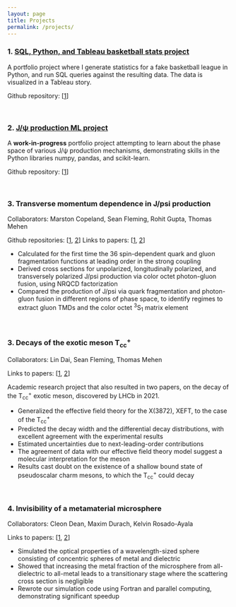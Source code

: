 ```yaml
---
layout: page
title: Projects
permalink: /projects/
---
```


### 1. [SQL, Python, and Tableau basketball stats project](sql-proj.markdown)
A portfolio project where I generate statistics for a fake basketball league in Python, and run SQL queries against the resulting data.  The data is visualized in a Tableau story.

Github repository: [[1](https://github.com/reedhodges/bball_league)]

<br />

### 2. [J/ψ production ML project](jpsi-ml-proj.markdown)
A **work-in-progress** portfolio project attempting to learn about the phase space of various J/ψ production mechanisms, demonstrating skills in the Python libraries numpy, pandas, and scikit-learn.

Github repository: [[1](https://github.com/reedhodges/portfolio_Jpsi)]

<br />

### 3. Transverse momentum dependence in J/psi production

Collaborators: Marston Copeland, Sean Fleming, Rohit Gupta, Thomas Mehen

Github repositories: [[1](https://github.com/reedhodges/JPsi_TMDFFs), [2](https://github.com/reedhodges/JPsi_Production_NRQCD)]
Links to papers: [[1](https://arxiv.org/pdf/2308.08605), [2](https://arxiv.org/pdf/2310.13737)]
 
- Calculated for the first time the 36 spin-dependent quark and gluon fragmentation functions at leading order in the strong coupling 
- Derived cross sections for unpolarized, longitudinally polarized, and transversely polarized J/psi production via color octet photon-gluon fusion, using NRQCD factorization
- Compared the production of J/psi via quark fragmentation and photon-gluon fusion in different regions of phase space, to identify regimes to extract gluon TMDs and the color octet <sup>3</sup>S<sub>1</sub> matrix element

<br />

### 3. Decays of the exotic meson T<sub>cc</sub><sup>+</sup>

Collaborators: Lin Dai, Sean Fleming, Thomas Mehen

Links to papers: [[1](https://arxiv.org/pdf/2109.02188), [2](https://arxiv.org/pdf/2301.11950)]

Academic research project that also resulted in two papers, on the decay of the T<sub>cc</sub><sup>+</sup> exotic meson, discovered by LHCb in 2021. 
- Generalized the effective field theory for the X(3872), XEFT, to the case of the T<sub>cc</sub><sup>+</sup>  
- Predicted the decay width and the differential decay distributions, with excellent agreement with the experimental results
- Estimated uncertainties due to next-leading-order contributions
- The agreement of data with our effective field theory model suggest a molecular interpretation for the meson
- Results cast doubt on the existence of a shallow bound state of pseudoscalar charm mesons, to which the T<sub>cc</sub><sup>+</sup> could decay

<br />

### 4. Invisibility of a metamaterial microsphere

Collaborators: Cleon Dean, Maxim Durach, Kelvin Rosado-Ayala

Links to papers: [[1](https://arxiv.org/ftp/arxiv/papers/1612/1612.00268.pdf), [2](http://shodor.org/media/content/jocse/volume8/issue3/hodges_final.pdf)]

- Simulated the optical properties of a wavelength-sized sphere consisting of concentric spheres of metal and dielectric
- Showed that increasing the metal fraction of the microsphere from all-dielectric to all-metal leads to a transitionary stage where the scattering cross section is negligible
- Rewrote our simulation code using Fortran and parallel computing, demonstrating significant speedup

